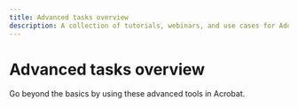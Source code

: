 ```yaml
---
title: Advanced tasks overview
description: A collection of tutorials, webinars, and use cases for Adobe Acrobat.
---
```


# Advanced tasks overview

Go beyond the basics by using these advanced tools in Acrobat.

